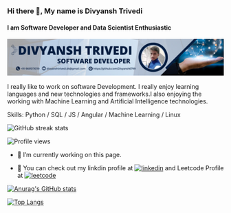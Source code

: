 ### Hi there 👋, My name is Divyansh Trivedi
#### I am Software Developer and Data Scientist Enthusiastic
![I am Software Developer and Data Scientist Enthusiastic](https://github.com/Divyansh6799/Divyansh6799/blob/main/banner.png)

I really like to work on software Development. I really enjoy learning languages and new technologies and frameworks.I also enjoying the working with Machine Learning and Artificial Intelligence technologies.

Skills: Python / SQL / JS / Angular / Machine Learning / Linux

![GitHub streak stats](https://github-readme-streak-stats.herokuapp.com/?user=Divyansh6799)  

![Profile views](https://gpvc.arturio.dev/Divyansh6799)

- 🔭 I’m currently working on this page. 

- 🔭 You can check out my linkdin profile at  [<img src='https://cdn.jsdelivr.net/npm/simple-icons@3.0.1/icons/linkedin.svg' alt='linkedin' height='20'>](https://www.linkedin.com/in/divyansh-trivedi-1551581bb/)  and Leetcode Profile at  [<img src='https://cdn.jsdelivr.net/npm/simple-icons@3.0.1/icons/leetcode.svg' alt='leetcode' height='20'>](https://leetcode.com/D_Trivedi0607/)  

[![Anurag's GitHub stats](https://github-readme-stats.vercel.app/api?username=Divyansh6799)](https://github.com/anuraghazra/github-readme-stats)               

[![Top Langs](https://github-readme-stats.vercel.app/api/top-langs/?username=Divyansh6799)](https://github.com/anuraghazra/github-readme-stats)  
